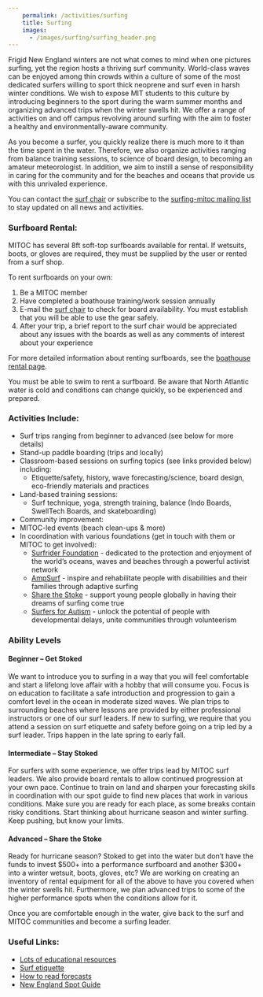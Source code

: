 ```yaml
---
    permalink: /activities/surfing
    title: Surfing
    images:
      - /images/surfing/surfing_header.png
---
```


Frigid New England winters are not what comes to mind when one pictures surfing, yet the region hosts a thriving surf community. World-class waves can be enjoyed among thin crowds within a culture of some of the most dedicated surfers willing to sport thick neoprene and surf even in harsh winter conditions. We wish to expose MIT students to this culture by introducing beginners to the sport during the warm summer months and organizing advanced trips when the winter swells hit. We offer a range of activities on and off campus revolving around surfing with the aim to foster a healthy and environmentally-aware community.

As you become a surfer, you quickly realize there is much more to it than the time spent in the water. Therefore, we also organize activities ranging from balance training sessions, to science of board design, to becoming an amateur meteorologist. In addition, we aim to instill a sense of responsibility in caring for the community and for the beaches and oceans that provide us with this unrivaled experience.

You can contact the [surf chair](mailto:boathouse-mgr@mit.edu) or subscribe to the [surfing-mitoc mailing list](http://mailman.mit.edu/mailman/listinfo/surfing-mitoc) to stay updated on all news and activities.

### Surfboard Rental:

MITOC has several 8ft soft-top surfboards available for rental. If wetsuits, boots, or gloves are required, they must be supplied by the user or rented from a surf shop.

To rent surfboards on your own:

1.  Be a MITOC member
2.  Have completed a boathouse training/work session annually
3.  E-mail the [surf chair](mailto:boathouse-mgr@mit.edu) to check for board availability. You must establish that you will be able to use the gear safely.
4.  After your trip, a brief report to the surf chair would be appreciated about any issues with the boards as well as any comments of interest about your experience

For more detailed information about renting surfboards, see the [boathouse rental page](/rentals/boathouse).

You must be able to swim to rent a surfboard. Be aware that North Atlantic water is cold and conditions can change quickly, so be experienced and prepared.

### Activities Include:

*   Surf trips ranging from beginner to advanced (see below for more details)
*   Stand-up paddle boarding (trips and locally)
*   Classroom-based sessions on surfing topics (see links provided below) including:
    *   Etiquette/safety, history, wave forecasting/science, board design, eco-friendly materials and practices
*   Land-based training sessions:
    *   Surf technique, yoga, strength training, balance (Indo Boards, SwellTech Boards, and skateboarding)
*   Community improvement:
*   MITOC-led events (beach clean-ups & more)
*   In coordination with various foundations (get in touch with them or MITOC to get involved):
    *   [Surfrider Foundation](https://www.surfrider.org) - dedicated to the protection and enjoyment of the world’s oceans, waves and beaches through a powerful activist network
    *   [AmpSurf](http://ampsurf.org) - inspire and rehabilitate people with disabilities and their families through adaptive surfing
    *   [Share the Stoke](http://sharethestokefoundation.org/) - support young people globally in having their dreams of surfing come true
    *   [Surfers for Autism](http://www.surfersforautism.org) - unlock the potential of people with developmental delays, unite communities through volunteerism

### Ability Levels

#### Beginner – Get Stoked

We want to introduce you to surfing in a way that you will feel comfortable and start a lifelong love affair with a hobby that will consume you. Focus is on education to facilitate a safe introduction and progression to gain a comfort level in the ocean in moderate sized waves. We plan trips to surrounding beaches where lessons are provided by either professional instructors or one of our surf leaders. If new to surfing, we require that you attend a session on surf etiquette and safety before going on a trip led by a surf leader. Trips happen in the late spring to early fall.

#### Intermediate – Stay Stoked

For surfers with some experience, we offer trips lead by MITOC surf leaders. We also provide board rentals to allow continued progression at your own pace. Continue to train on land and sharpen your forecasting skills in coordination with our spot guide to find new places that work in various conditions. Make sure you are ready for each place, as some breaks contain risky conditions. Start thinking about hurricane season and winter surfing. Keep pushing, but know your limits.

#### Advanced – Share the Stoke

Ready for hurricane season? Stoked to get into the water but don’t have the funds to invest $500+ into a performance surfboard and another $300+ into a winter wetsuit, boots, gloves, etc? We are working on creating an inventory of rental equipment for all of the above to have you covered when the winter swells hit. Furthermore, we plan advanced trips to some of the higher performance spots when the conditions allow for it.

Once you are comfortable enough in the water, give back to the surf and MITOC communities and become a surfing leader.

### Useful Links:

*   [Lots of educational resources](https://northeastsurfing.com/education/)
*   [Surf etiquette](https://northeastsurfing.com/education/etiquette/)
*   [How to read forecasts](https://northeastsurfing.com/education/reading-forecast-reports/)
*   [New England Spot Guide](https://magicseaweed.com/New-England-Surf-Forecast/21/)
